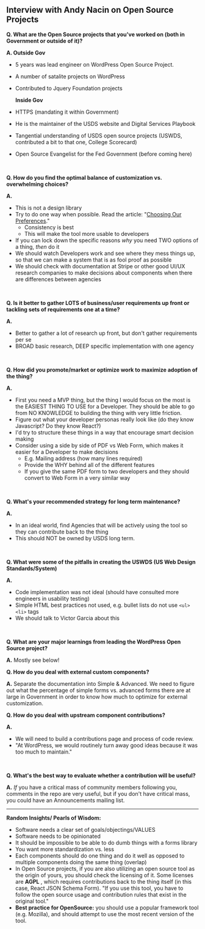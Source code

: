 ## Interview with Andy Nacin on Open Source Projects


**Q. What are the Open Source projects that you&#39;ve worked on (both in Government or outside of it)?**

**A.    Outside Gov**
- 5 years was lead engineer on WordPress Open Source Project.
- A number of satalite projects on WordPress
- Contributed to Jquery Foundation projects

  **Inside Gov**
- HTTPS (mandating it within Government)
- He is the maintainer of the USDS website and Digital Services Playbook
- Tangential understanding of USDS open source projects (USWDS, contributed a bit to that one, College Scorecard)
- Open Source Evangelist for the Fed Government (before coming here)
<br>

**Q. How do you find the optimal balance of customization vs. overwhelming choices?**

**A.**
- This is not a design library
- Try to do one way when possible. Read the article: &quot;[Choosing Our Preferences](http://ometer.com/preferences.html).&quot;
  - Consistency is best
  - This will make the tool more usable to developers
- If you can lock down the specific reasons _why_ you need TWO options of a thing, _then_ do it
- We should watch Developers work and see where they mess things up, so that we can make a system that is as fool proof as possible
- We should check with documentation at Stripe or other good UI/UX research companies to make decisions about components when there are differences between agencies
<br>

**Q. Is it better to gather LOTS of business/user requirements up front or tackling sets of requirements one at a time?**

**A.**
- Better to gather a lot of research up front, but don&#39;t gather requirements per se
- BROAD basic research, DEEP specific implementation with one agency
<br>

**Q. How did you promote/market or optimize work to maximize adoption of the thing?**

**A.**
- First you need a MVP thing, but the thing I would focus on the most is the EASIEST THING TO USE for a Developer. They should be able to go from NO KNOWLEDGE to building the thing with very little friction.
- Figure out what your developer personas really look like (do they know Javascript? Do they know React?)
- I&#39;d try to structure these things in a way that encourage smart decision making
- Consider using a side by side of PDF vs Web Form, which makes it easier for a Developer to make decisions
  - E.g. Mailing address (how many lines required)
  - Provide the WHY behind all of the different features
  - If you give the same PDF form to two developers and they should convert to Web Form in a very similar way
<br>

**Q. What&#39;s your recommended strategy for long term maintenance?**

**A.**
- In an ideal world, find Agencies that will be actively using the tool so they can contribute back to the thing
- This should NOT be owned by USDS long term.
<br>

**Q. What were some of the pitfalls in creating the USWDS (US Web Design Standards/System)**

**A.**
- Code implementation was not ideal (should have consulted more engineers in usability testing)
- Simple HTML best practices not used, e.g. bullet lists do not use `<ul><li>` tags
- We should talk to Victor Garcia about this
<br>

**Q. What are your major learnings from leading the WordPress Open Source project?**

**A.** Mostly see below!
<br>

**Q. How do you deal with external custom components?**

**A.** Separate the documentation into Simple &amp; Advanced. We need to figure out what the percentage of simple forms vs. advanced forms there are at large in Government in order to know how much to optimize for external customization.
<br>

**Q. How do you deal with upstream component contributions?**

**A.** 
- We will need to build a contributions page and process of code review.
- &quot;At WordPress, we would routinely turn away good ideas because it was too much to maintain.&quot;
<br>

**Q. What&#39;s the best way to evaluate whether a contribution will be useful?**

**A.** _If_ you have a critical mass of community members following you, comments in the repo are very useful, but if you don&#39;t have critical mass, you could have an Announcements mailing list.

---------------------------------

**Random Insights/ Pearls of Wisdom:**

- Software needs a clear set of goals/objectings/VALUES
- Software needs to be opinionated
- It should be impossible to be able to do dumb things with a forms library
- You want more standardization vs. less
- Each components should do one thing and do it well as opposed to multiple components doing the same thing (overlap)
- In Open Source projects, if you are also utilizing an open source tool as the origin of yours, you should check the licensing of it. Some licenses are **AGPL** , which requires contributions back to the thing itself (in this case, React JSON Schema Form).
&quot;If you use this tool, you have to follow the open source usage and contribution rules that exist in the original tool.&quot;
- **Best practice for OpenSource:** you should use a popular framework tool (e.g. Mozilla), and should attempt to use the most recent version of the tool.
